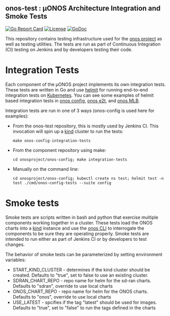 <!--
SPDX-FileCopyrightText: 2022-present Intel Corporation
SPDX-FileCopyrightText: 2020-present Open Networking Foundation <info@opennetworking.org>
SPDX-License-Identifier: Apache-2.0
-->

## onos-test : µONOS Architecture Integration and Smoke Tests
[![Go Report Card](https://goreportcard.com/badge/github.com/onosproject/onos-test)](https://goreportcard.com/report/github.com/onosproject/onos-test)
[![License](https://img.shields.io/badge/License-Apache%202.0-blue.svg)](https://github.com/gojp/goreportcard/blob/master/LICENSE)
[![GoDoc](https://godoc.org/github.com/onosproject/onos-test?status.svg)](https://godoc.org/github.com/onosproject/onos-test)

This repository contains testing infrastructure used for the [onos project] as well as testing utilities. The tests 
are run as part of Continuous Integration (CI) testing on Jenkins and by developers testing their code.

# Integration Tests
Each component of the µONOS project implements its own integration tests. These tests are written in Go and use
[helmit] for running end-to-end integration tests on [Kubernetes]. You can see some examples of helmit based integration
tests in [onos config], [onos e2t], and [onos MLB].

Integration tests are run in one of 3 ways (onos-config is used here for examples):
* From the onos-test repository, this is mostly used by Jenkins CI. This invocation will spin up a [kind] cluster to run the tests:

  `make onos-config-integration-tests`
* From the component repository using make:

  `cd onosproject/onos-config; make integration-tests`

* Manually on the command line:

  `cd onosproject/onos-config; kubectl create ns test; helmit test -n test ./cmd/onos-config-tests --suite config`
  
# Smoke tests
Smoke tests are scripts written in bash and python that exercise multiple components working together in a cluster.
These tests load the ONOS charts into a [kind] instance and use the [onos CLI] to interrogate the components to be
sure they are operating properly. Smoke tests are intended to run either as part of Jenkins CI or by developers to test changes.

The behavior of smoke tests can be parameterized by setting environment variables:
* START_KIND_CLUSTER - determines if the kind cluster should be created.
    Defaults to "true", set to false to use an existing cluster.
* SDRAN_CHART_REPO - repo name for helm for the sd-ran charts.
    Defaults to "sdran", override to use local charts
* ONOS_CHART_REPO - repo name for helm for the ONOS charts.
    Defaults to "onos", override to use local charts
* USE_LATEST - spcifies if the tag "latest" should be used for images.
    Defaults to "true", set to "false" to run the tags defined in the charts

[Kubernetes]: https://kubernetes.io
[onos project]: https://github.com/onosproject
[helmit]: https://github.com/onosproject/helmit
[onos config]: https://github.com/onosproject/onos-config/tree/master/test
[onos E2T]: https://github.com/onosproject/onos-e2t/tree/master/test
[onos MLB]: https://github.com/onosproject/onos-mlb/tree/master/test
[onos CLI]: https://github.com/onosproject/onos-cli
[kind]: https://kind.sigs.k8s.io/


